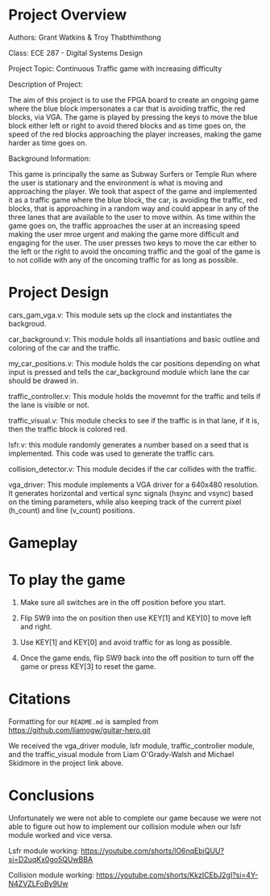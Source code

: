 # Project Overview
Authors: Grant Watkins & Troy Thabthimthong

Class: ECE 287 - Digital Systems Design

Project Topic: Continuous Traffic game with increasing difficulty

Description of Project:

The aim of this project is to use the FPGA board to create an ongoing game where the blue block impersonates a car that is avoiding traffic, the red blocks, via VGA. The game is played by pressing the keys to move the blue block either left or right to avoid thered blocks and as time goes on, the speed of the red blocks approaching the player increases, making the game harder as time goes on.

Background Information:

This game is principally the same as Subway Surfers or Temple Run where the user is stationary and the environment is what is moving and approaching the player. We took that aspect of the game and implemented it as a traffic game where the blue block, the car, is avoiding the traffic, red blocks, that is approaching in a random way and could appear in any of the three lanes that are available to the user to move within. As time within the game goes on, the traffic approaches the user at an increasing speed making the user mroe urgent and making the game more difficult and engaging for the user. The user presses two keys to move the car either to the left or the right to avoid the oncoming traffic and the goal of the game is to not collide with any of the oncoming traffic for as long as possible.

# Project Design

cars_gam_vga.v: This module sets up the clock and instantiates the backgroud.

car_background.v: This module holds all insantiations and basic outline and coloring of the car and the traffic.

my_car_positions.v: This module holds the car positions depending on what input is pressed and tells the car_background module which lane the car should be drawed in. 

traffic_controller.v: This module holds the movemnt for the traffic and tells if the lane is visible or not.

traffic_visual.v: This module checks to see if the traffic is in that lane, if it is, then the traffic block is colored red. 

lsfr.v: this module randomly generates a number based on a seed that is implemented. This code was used to generate the traffic cars. 

collision_detector.v: This module decides if the car collides with the traffic.

vga_driver: This module implements a VGA driver for a 640x480 resolution. It generates horizontal and vertical sync signals (hsync and vsync) based on the timing parameters, while also keeping track of the current pixel (h_count) and line (v_count) positions.

# Gameplay

# To play the game

1. Make sure all switches are in the off position before you start.

2. Flip SW9 into the on position then use KEY[1] and KEY[0] to move left and right.

3. Use KEY[1] and KEY[0] and avoid traffic for as long as possible.

4. Once the game ends, flip SW9 back into the off position to turn off the game or press KEY[3] to reset the game.

# Citations

Formatting for our `README.md` is sampled from https://github.com/liamogw/guitar-hero.git

We received the vga_driver module, lsfr module, traffic_controller module, and the traffic_visual module from Liam O'Grady-Walsh and Michael Skidmore in the project link above.

# Conclusions
Unfortunately we were not able to complete our game because we were not able to figure out how to implement our collision module when our lsfr module worked and vice versa. 
 
Lsfr module working: https://youtube.com/shorts/lO6nqEbiQUU?si=D2uqKx0go5QUwBBA

Collision module working: https://youtube.com/shorts/KkzICEbJ2gI?si=4Y-N4ZVZLFoBy9Uw

